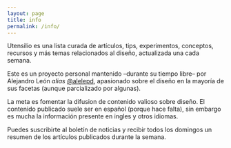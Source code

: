 ```yaml
---
layout: page
title: info
permalink: /info/
---
```


Utensilio es una lista curada de artículos, tips, experimentos, conceptos, recursos y más temas relacionados al diseño, actualizada una cada semana.

Este es un proyecto personal mantenido –durante su tiempo libre– por Alejandro León _alias_ [@alelepd](https://twitter.com/alelepd), apasionado sobre el diseño en la mayoría de sus facetas (aunque parcializado por algunas).

La meta es fomentar la difusion de contenido valioso sobre diseño. El contenido publicado suele ser en español (porque hace falta), sin embargo es mucha la información presente en ingles y otros idiomas.

Puedes suscribirte al boletín de noticias y recibir todos los domingos un resumen de los artículos publicados durante la semana.
